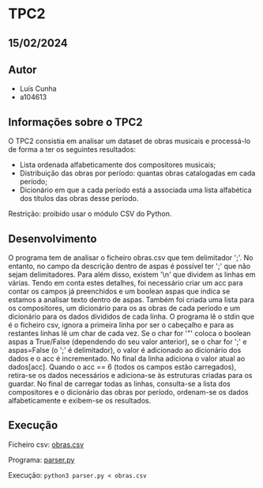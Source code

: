 # TPC2

## 15/02/2024

## Autor
- Luís Cunha
- a104613

## Informações sobre o TPC2

O TPC2 consistia em analisar um dataset de obras musicais e processá-lo de forma a ter os seguintes resultados:
- Lista ordenada alfabeticamente dos compositores musicais;
- Distribuição das obras por período: quantas obras catalogadas em cada período;
- Dicionário em que a cada período está a associada uma lista alfabética dos títulos das obras desse período.

Restrição: proibido usar o módulo CSV do Python.

## Desenvolvimento
O programa tem de analisar o ficheiro obras.csv que tem delimitador ';'. 
No entanto, no campo da descrição dentro de aspas é possível ter ';' que não sejam delimitadores. 
Para além disso, existem '\n' que dividem as linhas em várias.
Tendo em conta estes detalhes, foi necessário criar um acc para contar os campos já preenchidos e um boolean aspas que indica se estamos  a analisar texto dentro de aspas.
Também foi criada uma lista para os compositores, um dicionário para os as obras de cada período e um dicionário para os dados divididos de cada linha.
O programa lê o stdin que é o ficheiro csv, ignora a primeira linha por ser o cabeçalho e para as restantes linhas lê um char de cada vez. 
Se o char for '"' coloca o boolean aspas a True/False (dependendo do seu valor anterior), se o char for ';' e aspas=False (o ';' é delimitador), o valor é adicionado ao dicionário dos dados e o acc é incrementado.
No final da linha adiciona o valor atual ao dados[acc]. Quando o acc == 6 (todos os campos estão carregados), retira-se os dados necessários e adiciona-se às estruturas criadas para os guardar.
No final de carregar todas as linhas, consulta-se a lista dos compositores e o dicionário das obras por período, ordenam-se os dados alfabeticamente e exibem-se os resultados.

## Execução
Ficheiro csv: [obras.csv](https://github.com/luiscunha13/PL2025/tree/main/TPC2/obras.csv)

Programa: [parser.py](https://github.com/luiscunha13/PL2025/tree/main/TPC2/parser.py)

Execução: `python3 parser.py < obras.csv`